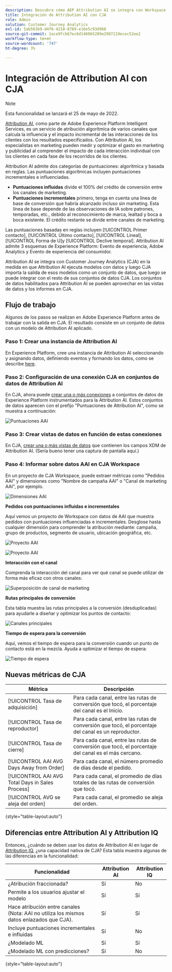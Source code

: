 ```yaml
---
description: Descubra cómo AEP Attribution AI se integra con Workspace en CJA.
title: Integración de Attribution AI con CJA
role: Admin
solution: Customer Journey Analytics
exl-id: 5ab563b9-d4f6-4210-8789-e16e5c93d968
source-git-commit: 1ace9fcb67ec6d1460b5209e2987219ecec52ee2
workflow-type: tm+mt
source-wordcount: '747'
ht-degree: 3%

---
```


# Integración de Attribution AI con CJA

>[!NOTE]
>
>Esta funcionalidad se lanzará el 25 de mayo de 2022.

[Attribution AI](https://experienceleague.adobe.com/docs/experience-platform/intelligent-services/attribution-ai/overview.html?lang=en), como parte de Adobe Experience Platform Intelligent Services, es un servicio de atribución algorítmica de varios canales que calcula la influencia y el impacto incremental de las interacciones de los clientes con los resultados especificados. Con Attribution AI, los especialistas en marketing pueden medir y optimizar el gasto en marketing y publicidad al comprender el impacto de cada interacción individual con los clientes en cada fase de los recorridos de los clientes.

Attribution AI admite dos categorías de puntuaciones: algorítmica y basada en reglas. Las puntuaciones algorítmicas incluyen puntuaciones incrementales e influenciadas.

* **Puntuaciones influidas** divide el 100% del crédito de conversión entre los canales de marketing.
* **Puntuaciones incrementales** primero, tenga en cuenta una línea de base de conversión que habría alcanzado incluso sin marketing. Esta línea de base depende de las observaciones de IA sobre patrones, temporadas, etc., debido al reconocimiento de marca, lealtad y boca a boca existente. El crédito restante se divide entre canales de marketing.

Las puntuaciones basadas en reglas incluyen [!UICONTROL Primer contacto], [!UICONTROL Último contacto], [!UICONTROL Lineal], [!UICONTROL Forma de U]y [!UICONTROL Declive temporal]. Attribution AI admite 3 esquemas de Experience Platform: Evento de experiencia, Adobe Analytics y Evento de experiencia del consumidor.

Attribution AI se integra con Customer Journey Analytics (CJA) en la medida en que Attribution AI ejecuta modelos con datos y luego CJA importa la salida de esos modelos como un conjunto de datos, que luego se puede integrar con el resto de sus conjuntos de datos CJA. Los conjuntos de datos habilitados para Attribution AI se pueden aprovechar en las vistas de datos y los informes en CJA.

## Flujo de trabajo

Algunos de los pasos se realizan en Adobe Experience Platform antes de trabajar con la salida en CJA. El resultado consiste en un conjunto de datos con un modelo de Attribution AI aplicado.

### Paso 1: Crear una instancia de Attribution AI

En Experience Platform, cree una instancia de Attribution AI seleccionando y asignando datos, definiendo eventos y formando los datos, como se describe [here](https://experienceleague.adobe.com/docs/experience-platform/intelligent-services/attribution-ai/user-guide.html).

### Paso 2: Configuración de una conexión CJA en conjuntos de datos de Attribution AI

En CJA, ahora puede [crear una o más conexiones](/help/connections/create-connection.md) a conjuntos de datos de Experience Platform instrumentados para la Attribution AI. Estos conjuntos de datos aparecen con el prefijo &quot;Puntuaciones de Attribution AI&quot;, como se muestra a continuación:

![Puntuaciones AAI](assets/aai-scores.png)

### Paso 3: Crear vistas de datos en función de estas conexiones

En CJA, [crear una o más vistas de datos](/help/data-views/create-dataview.md) que contienen los campos XDM de Attribution AI. (Sería bueno tener una captura de pantalla aquí.)

### Paso 4: Informar sobre datos AAI en CJA Workspace

En un proyecto de CJA Workspace, puede extraer métricas como &quot;Pedidos AAI&quot; y dimensiones como &quot;Nombre de campaña AAI&quot; o &quot;Canal de marketing AAI&quot;, por ejemplo.

![Dimensiones AAI](assets/aai-dims.png)

**Pedidos con puntuaciones influidas e incrementales**

Aquí vemos un proyecto de Workspace con datos de AAI que muestra pedidos con puntuaciones influenciadas e incrementales. Desglose hasta cualquier dimensión para comprender la atribución mediante: campaña, grupo de productos, segmento de usuario, ubicación geográfica, etc.

![Proyecto AAI](assets/aai-project.png)

![Proyecto AAI](assets/aai-project2.png)

**Interacción con el canal**

Comprenda la interacción del canal para ver qué canal se puede utilizar de forma más eficaz con otros canales:

![Superposición de canal de marketing](assets/mc-overlap.png)

**Rutas principales de conversión**

Esta tabla muestra las rutas principales a la conversión (desduplicadas) para ayudarle a diseñar y optimizar los puntos de contacto:

![Canales principales](assets/top-channels.png)

**Tiempo de espera para la conversión**

Aquí, vemos el tiempo de espera para la conversión cuando un punto de contacto está en la mezcla. Ayuda a optimizar el tiempo de espera:

![Tiempo de espera](assets/lead-time.png)

## Nuevas métricas de CJA

| Métrica | Descripción |
| --- | --- |
| [!UICONTROL Tasa de adquisición] | Para cada canal, entre las rutas de conversión que tocó, el porcentaje del canal es el Inicio. |
| [!UICONTROL Tasa de reproductor] | Para cada canal, entre las rutas de conversión que tocó, el porcentaje del canal es un reproductor. |
| [!UICONTROL Tasa de cierre] | Para cada canal, entre las rutas de conversión que tocó, el porcentaje del canal es el más cercano. |
| [!UICONTROL AAI AVG Days Away from Order] | Para cada canal, el número promedio de días desde el pedido. |
| [!UICONTROL AAI AVG Total Days in Sales Process] | Para cada canal, el promedio de días totales de las rutas de conversión que tocó. |
| [!UICONTROL AVG se aleja del orden] | Para cada canal, el promedio se aleja del orden. |

{style=&quot;table-layout:auto&quot;}

## Diferencias entre Attribution AI y Attribution IQ

Entonces, ¿cuándo se deben usar los datos de Attribution AI en lugar de [Attribution IQ](/help/analysis-workspace/attribution/overview.md), ¿una capacidad nativa de CJA? Esta tabla muestra algunas de las diferencias en la funcionalidad:

| Funcionalidad | Attribution AI | Attribution IQ |
| --- | --- | --- |
| ¿Atribución fraccionada? | Sí | No |
| Permite a los usuarios ajustar el modelo | Sí | Sí |
| Hace atribución entre canales (Nota: AAI no utiliza los mismos datos enlazados que CJA). | Sí | Sí |
| Incluye puntuaciones incrementales e influidas | Sí | No |
| ¿Modelado ML | Sí | Sí |
| ¿Modelado ML con predicciones? | Sí | No |

{style=&quot;table-layout:auto&quot;}
